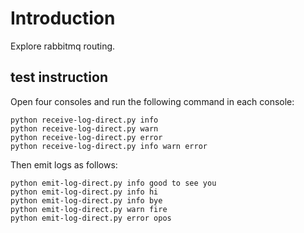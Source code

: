 # Introduction

Explore rabbitmq routing.

## test instruction

Open four consoles and run the following command in each console:

    python receive-log-direct.py info
    python receive-log-direct.py warn
    python receive-log-direct.py error
    python receive-log-direct.py info warn error

Then emit logs as follows:

    python emit-log-direct.py info good to see you
    python emit-log-direct.py info hi
    python emit-log-direct.py info bye
    python emit-log-direct.py warn fire
    python emit-log-direct.py error opos
